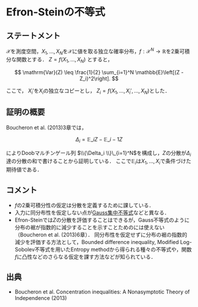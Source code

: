 # Efron-Steinの不等式

## ステートメント
$\mathcal{X}$を測度空間，$X_1, \ldots, X_N$を$\mathcal{X}$に値を取る独立な確率分布，$f: \mathcal{X}^N\to \mathbb{R}$を2乗可積分な関数とする．
$Z=f(X_1, \ldots, X_N)$ とすると，

$$
\mathrm{Var}(Z) \leq \frac{1}{2} \sum_{i=1}^N \mathbb{E}\left[(Z - Z_i)^2\right].
$$

ここで， $X_i'$を$X_i$の独立なコピーとし， $Z_i = f(X_1, \ldots, X_i', \ldots, X_N)$とした．

## 証明の概要
Boucheron et al. (2013)3章では，

$$
\Delta_i = \mathbb{E}\_i Z - \mathbb{E}\_{i-1}Z
$$

によりDoobマルチンゲール列 $\\{\Delta_i \\}\_{i=1}^N$を構成し，$Z$の分散が$\Delta_i$達の分散の和で書けることから証明している．
ここで$\mathbb{E}_i$は$X_1, \ldots, X_i$で条件づけた期待値である．

## コメント
* $f$の2乗可積分性の仮定は分散を定義するために課している．
* 入力に同分布性を仮定しない点が[Gauss集中不等式](gaussian_concentration_inequality.md)などと異なる．
* Efron-Steinでは$Z$の分散を評価することはできるが，Gauss不等式のように分布の裾が指数的に減少することを示すことためのには使えない（Boucheron et al. (2013)6章）． 
同分布性を仮定せずに分布の裾の指数的減少を評価する方法として，Bounded difference inequality,
Modified Log-Sobolev不等式を用いたEntropy methodから得られる種々の不等式や，関数$f$に凸性などのさらなる仮定を課す方法などが知られている．

## 出典
* Boucheron et al. Concentration inequalities: A Nonasymptotic Theory of Independence (2013)
